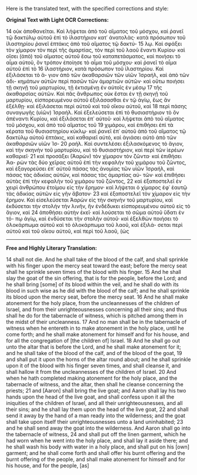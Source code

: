 Here is the translated text, with the specified corrections and style:

**Original Text with Light OCR Corrections:**

14 οὐκ ἀποθανεῖται. Καὶ λήψεται ἀπὸ τοῦ αἵματος τοῦ μόσχου,
    καὶ ῥανεῖ τῷ δακτύλῳ αὐτοῦ ἐπὶ τὸ ἱλαστήριον κατ᾽ ἀνατολὰς· κατὰ
    πρόσωπον τοῦ ἱλαστηρίου ῥανεῖ ἑπτάκις ἀπὸ τοῦ αἵματος τῷ δακτύ-
15 λῳ. Καὶ σφάξει τὸν χίμαρον τὸν περὶ τῆς ἁμαρτίας, τὸν περὶ
    τοῦ λαοῦ ἔναντι Κυρίου· καὶ οἴσει (ἀπὸ) τοῦ αἵματος αὐτοῦ ἔσω τοῦ
    καταπετάσματος, καὶ ποιήσει τὸ αἷμα αὐτοῦ, ὃν τρόπον
    ἐποίησε τὸ αἷμα τοῦ μόσχου· καὶ ῥανεῖ τὸ αἷμα αὐτοῦ ἐπὶ τὸ
16 ἱλαστήριον, κατὰ πρόσωπον τοῦ ἱλαστηρίου. Καὶ ἐξιλάσεται τὸ ἅ-
    γιον ἀπὸ τῶν ἀκαθαρσιῶν τῶν υἱῶν Ἰσραήλ, καὶ ἀπὸ τῶν ἀδι-
    κημάτων αὐτῶν περὶ πασῶν τῶν ἁμαρτιῶν αὐτῶν· καὶ οὕτω
    ποιήσει τῇ σκηνῇ τοῦ μαρτυρίου, τῇ ἐκτισμένῃ ἐν αὐτοῖς ἐν μέσῳ
17 τῆς ἀκαθαρσίας αὐτῶν. Καὶ πᾶς ἄνθρωπος οὐκ ἔσται ἐν τῇ σκηνῇ
    τοῦ μαρτυρίου, εἰσπορευμένου αὐτοῦ ἐξιλάσασθαι ἐν τῷ ἁγίῳ, ἕως
    ἂν ἐξέλθῃ· καὶ ἐξιλάσεται περὶ αὐτοῦ καὶ τοῦ οἴκου αὐτοῦ, καὶ
18 περὶ πάσης συναγωγῆς (υἱῶν) Ἰσραήλ. Καὶ ἐξελεύσεται ἐπὶ τὸ
    θυσιαστήριον τὸ ὂν ἀπέναντι Κυρίου, καὶ ἐξιλάσεται ἐπ᾽ αὐτοῦ· καὶ
    λήψεται ἀπὸ τοῦ αἵματος τοῦ μόσχου, καὶ ἀπὸ τοῦ αἵματος τοῦ
19 χιμάρου, καὶ ἐπιθήσει ἐπὶ τὰ κέρατα τοῦ θυσιαστηρίου κύκλῳ· καὶ
    ῥανεῖ ἐπ᾽ αὐτοῦ ἀπὸ τοῦ αἵματος τῷ δακτύλῳ αὐτοῦ ἑπτάκις, καὶ
    καθαριεῖ αὐτό, καὶ ἁγιάσει αὐτὸ ἀπὸ τῶν ἀκαθαρσιῶν υἱῶν Ἰσ-
20 ραήλ. Καὶ συντελέσει ἐξιλασκόμενος τὸ ἅγιον, καὶ τὴν σκηνὴν
    τοῦ μαρτυρίου, καὶ τὸ θυσιαστήριον, καὶ περὶ τῶν ἱερέων καθαριεῖ·
21 καὶ προσάξει (Ἀαρὼν) τὸν χίμαρον τὸν ζῶντα· καὶ ἐπιθήσει Ἀα-
    ρὼν τὰς δύο χεῖρας αὐτοῦ ἐπὶ τὴν κεφαλὴν τοῦ χιμάρου τοῦ
    ζῶντος, καὶ ἐξαγορεύσει ἐπ᾽ αὐτοῦ πάσας τὰς ἀνομίας τῶν υἱῶν
    Ἰσραήλ, καὶ πάσας τὰς ἀδικίας αὐτῶν, καὶ πάσας τὰς ἁμαρτίας αὐ-
    τῶν· καὶ ἐπιθήσει αὐτὰς ἐπὶ τὴν κεφαλὴν τοῦ χιμάρου τοῦ ζῶντος,
22 καὶ ἐξαποστελεῖ ἐν χειρὶ ἀνθρώπου ἑτοίμου εἰς τὴν ἔρημον· καὶ
    λήψεται ὁ χίμαρος ἐφ᾽ ἑαυτῷ τὰς ἀδικίας αὐτῶν εἰς γῆν ἄβατον·
23 καὶ ἐξαποστελεῖ τὸν χίμαρον εἰς τὴν ἔρημον. Καὶ εἰσελεύσεται
    Ἀαρὼν εἰς τὴν σκηνὴν τοῦ μαρτυρίου, καὶ ἐκδύσεται τὴν στολὴν
    τὴν λινῆν, ἣν ἐνδέδυκει εἰσπορευμένου αὐτοῦ εἰς τὸ ἅγιον, καὶ
24 ἀποθήσει αὐτὴν ἐκεῖ· καὶ λούσεται τὸ σῶμα αὐτοῦ ὕδατι ἐν τό-
    πῳ ἁγίῳ, καὶ ἐνδύσεται τὴν στολὴν αὐτοῦ· καὶ ἐξελθὼν ποιήσει
    τὸ ὁλοκάρπωμα αὐτοῦ καὶ τὸ ὁλοκάρπωμα τοῦ λαοῦ, καὶ ἐξιλά-
    σεται περὶ αὐτοῦ καὶ τοῦ οἴκου αὐτοῦ, καὶ περὶ τοῦ λαοῦ, (ὡς

---

**Free and Highly Literary Translation:**

14 shall not die. And he shall take of the blood of the calf,
    and shall sprinkle with his finger upon the mercy seat toward the east;
    before the mercy seat shall he sprinkle seven times of the blood with his finger.
15 And he shall slay the goat of the sin offering, that is for the people,
    before the Lord; and he shall bring [some] of its blood within the veil,
    and he shall do with its blood in such wise as he did with the blood of the calf;
    and he shall sprinkle its blood upon the mercy seat, before the mercy seat.
16 And he shall make atonement for the holy place,
    from the uncleannesses of the children of Israel,
    and from their unrighteousnesses concerning all their sins;
    and thus shall he do for the tabernacle of witness,
    which is pitched among them in the midst of their uncleanness.
17 And no man shall be in the tabernacle of witness
    when he entereth in to make atonement in the holy place, until he come forth;
    and he shall make atonement for himself and for his house,
    and for all the congregation of [the children of] Israel.
18 And he shall go out unto the altar that is before the Lord,
    and he shall make atonement for it;
    and he shall take of the blood of the calf, and of the blood of the goat,
19 and shall put it upon the horns of the altar round about;
    and he shall sprinkle upon it of the blood with his finger seven times,
    and shall cleanse it, and shall hallow it from the uncleannesses of the children of Israel.
20 And when he hath completed making atonement for the holy place,
    and the tabernacle of witness, and the altar,
    then shall he cleanse concerning the priests;
21 and [Aaron] shall bring the live goat;
    and Aaron shall lay his two hands upon the head of the live goat,
    and shall confess upon it all the iniquities of the children of Israel,
    and all their unrighteousnesses, and all their sins;
    and he shall lay them upon the head of the live goat,
22 and shall send it away by the hand of a man ready into the wilderness;
    and the goat shall take upon itself their unrighteousnesses unto a land uninhabited;
23 and he shall send away the goat into the wilderness.
    And Aaron shall go into the tabernacle of witness,
24 and shall put off the linen garment,
    which he had worn when he went into the holy place,
    and shall lay it aside there; and he shall wash his body with water in a holy place,
    and shall put on his [own] garment;
    and he shall come forth and shall offer his burnt offering and the burnt offering of the people,
    and shall make atonement for himself and for his house, and for the people, [as]